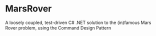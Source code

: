 # MarsRover
A loosely coupled, test-driven C# .NET solution to the (in)famous Mars Rover problem, using the Command Design Pattern
